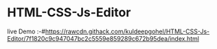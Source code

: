 ﻿# HTML-CSS-Js-Editor

live Demo :-#https://rawcdn.githack.com/kuldeepgohel/HTML-CSS-Js-Editor/7f1820c9c947047bc2c5559e859289c672b95dea/index.html
